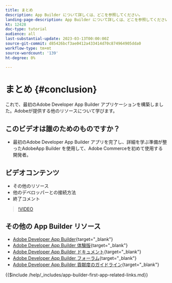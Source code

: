 ```yaml
---
title: まとめ
description: App Builder について詳しくは、どこを参照してください。
landing-page-description: App Builder について詳しくは、どこを参照してください。
kt: 12428
doc-type: tutorial
audience: all
last-substantial-update: 2023-03-13T00:00:00Z
source-git-commit: d85426bcf3ae0412a433414d70c874964905dda0
workflow-type: tm+mt
source-wordcount: '139'
ht-degree: 0%

---
```



# まとめ {#conclusion}

これで、最初のAdobe Developer App Builder アプリケーションを構築しました。Adobeが提供する他のリソースについて学びます。

## このビデオは誰のためのものですか？

* 最初のAdobe Developer App Builder アプリを完了し、詳細を学ぶ準備が整ったAdobeApp Builder を使用して、Adobe Commerceを初めて使用する開発者。

## ビデオコンテンツ

* その他のリソース
* 他のデベロッパーとの接続方法
* 終了コメント

>[!VIDEO](https://video.tv.adobe.com/v/3416741?quality=12&learn=on)

## その他の App Builder リソース

* [Adobe Developer App Builder](https://developer.adobe.com/app-builder/){target="_blank"}
* [Adobe Developer App Builder 体験版](https://developer.adobe.com/app-builder/trial/){target="_blank"}
* [Adobe Developer App Builder ドキュメント](https://developer.adobe.com/app-builder/docs/overview/){target="_blank"}
* [Adobe Developer App Builder フォーラム](https://experienceleaguecommunities.adobe.com/t5/project-firefly/ct-p/project-firefly){target="_blank"}
* [Adobe Developer App Builder 貢献度のガイドライン](https://developer.adobe.com/app-builder/docs/guides/contribution_guides/){target="_blank"}

{{$include /help/_includes/app-builder-first-app-related-links.md}}
